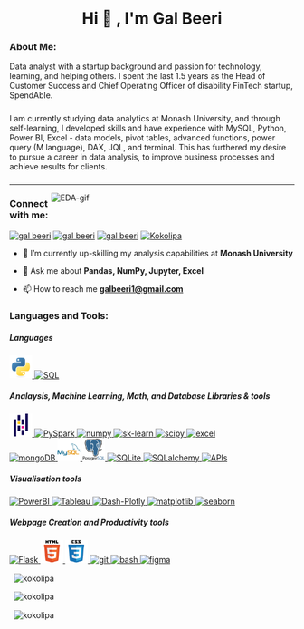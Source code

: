<h1 align="center">Hi  👋 ,  I'm Gal Beeri</h1>

### About Me:
Data analyst with a startup background and passion for technology, learning, and helping others. I spent the last 1.5 years as the Head of Customer Success and Chief Operating Officer of disability FinTech startup, SpendAble. 
#####
I am currently studying data analytics at Monash University, and through self-learning, I developed skills and have experience with MySQL, Python, Power BI, Excel - data models, pivot tables, advanced functions, power query (M language), DAX, JQL, and terminal. This has furthered my desire to pursue a career in data analysis,  to improve business processes and achieve results for clients.
#####
----
<img align="right" alt="EDA-gif" width="430" src="https://miro.medium.com/v2/1*Owa2rsDG6Rwv1IM_RdsL3A.gif">



<h3 align="left">Connect with me:</h3>
<p align="left">
<a href="https://www.linkedin.com/in/gal-beeri" target="blank"><img align="center" src="https://raw.githubusercontent.com/rahuldkjain/github-profile-readme-generator/master/src/images/icons/Social/linked-in-alt.svg" alt="gal beeri" height="30" width="40" /></a>
<a href="https://stackoverflow.com/users/21672507/gal-beeri" target="blank"><img align="center" src="https://raw.githubusercontent.com/rahuldkjain/github-profile-readme-generator/master/src/images/icons/Social/stack-overflow.svg" alt="gal beeri" height="30" width="40" /></a>
<a href="https://www.kaggle.com/galbeeri" target="blank"><img align="center" src="https://raw.githubusercontent.com/rahuldkjain/github-profile-readme-generator/master/src/images/icons/Social/kaggle.svg" alt="gal beeri" height="30" width="40" /></a>
<a href="https://discord.gg/Kokolipa" target="blank"><img align="center" src="https://raw.githubusercontent.com/rahuldkjain/github-profile-readme-generator/master/src/images/icons/Social/discord.svg" alt="Kokolipa" height="30" width="40" /></a>
</p>

- 🌱 I’m currently up-skilling my analysis capabilities at **Monash University**

- 💬 Ask me about **Pandas, NumPy, Jupyter, Excel**

- 📫 How to reach me **galbeeri1@gmail.com**

<h3 align="left">Languages and Tools:</h3>

##### Languages
<p &nbsp; align="left"> 
    <a href="https://www.python.org" target="_blank" rel="noreferrer"> <img src="https://raw.githubusercontent.com/devicons/devicon/master/icons/python/python-original.svg" alt="python" width="40" height="40"/> </a>
    <a href="https://www.w3schools.com/sql/sql_intro.asp" target="_blank" rel="noreferrer"> <img src="https://encrypted-tbn0.gstatic.com/images?q=tbn:ANd9GcSSGcnD9w4iAUeuaR7Gt-0XDyWK7PwuRrbWWQ&usqp=CAU" alt="SQL" width="40" height="40"/> </a>
</p>

##### Analaysis, Machine Learning, Math, and Database Libraries & tools
<p &nbsp; align="left"> 
    <a href="https://pandas.pydata.org/" target="_blank" rel="noreferrer"> <img src="https://raw.githubusercontent.com/devicons/devicon/2ae2a900d2f041da66e950e4d48052658d850630/icons/pandas/pandas-original.svg" alt="pandas" width="40" height="40"/> </a>
    <a href="https://spark.apache.org/docs/latest/api/python/index.html" target="_blank" rel="noreferrer"> <img src="https://miro.medium.com/v2/1*nPcdyVwgcuEZiEZiRqApug.jpeg" alt="PySpark" width="50" height="40"/> </a>
    <a href="https://numpy.org/" target="_blank" rel="noreferrer"> <img src="https://numpy.org/images/logo.svg" alt="numpy" width="40" height="40"/> </a>
    <a href="https://scikit-learn.org/stable/index.html" target="_blank" rel="noreferrer"> <img src="https://scikit-learn.org/stable/_static/scikit-learn-logo-small.png" alt="sk-learn" width="60" height="40"/> </a>
    <a href="https://scipy.org/" target="_blank" rel="noreferrer"> <img src="https://scipy.org/images/logo.svg" alt="scipy" width="40" height="40"/> </a>
    <a href="https://www.microsoft.com/en-au/microsoft-365/excel" target="_blank" rel="noreferrer"> <img src="https://upload.wikimedia.org/wikipedia/commons/thumb/3/34/Microsoft_Office_Excel_%282019%E2%80%93present%29.svg/1200px-Microsoft_Office_Excel_%282019%E2%80%93present%29.svg.png" alt="excel" width="40" height="40"/> </a>
    <br>
    <a href="https://www.mongodb.com/" target="_blank" rel="noreferrer"> <img src="https://webimages.mongodb.com/_com_assets/cms/kuyjf3vea2hg34taa-horizontal_default_slate_blue.svg?auto=format%252Ccompress" alt="mongoDB" width="40" height="40"/> </a>
    <a href="https://www.mysql.com/" target="_blank" rel="noreferrer"> <img src="https://raw.githubusercontent.com/devicons/devicon/master/icons/mysql/mysql-original-wordmark.svg" alt="mysql" width="40" height="40"/> </a>
    <a href="https://www.postgresql.org" target="_blank" rel="noreferrer"> <img src="https://raw.githubusercontent.com/devicons/devicon/master/icons/postgresql/postgresql-original-wordmark.svg" alt="postgresql" width="40" height="40"/> </a>
    <a href="https://www.sqlite.org/index.html" target="_blank" rel="noreferrer"> <img src="https://www.sqlite.org/images/sqlite370_banner.gif" alt="SQLite" width="60" height="40"/> </a>
    <a href="https://www.sqlalchemy.org/" target="_blank" rel="noreferrer"> <img src="https://www.sqlalchemy.org/img/sqla_logo.png" alt="SQLalchemy" width="80" height="40"/> </a>
    <a href="https://www.prolydian.com/features/application-programming-interface-api" target="_blank" rel="noreferrer"> <img src="https://www.prolydian.com/sites/default/files/2020-12/api.png" alt="APIs" width="40" height="40"/> </a>
</p>

##### Visualisation tools
<p &nbsp; align="left"> 
    <a href="https://powerbi.microsoft.com/en-au/" target="_blank" rel="noreferrer"> <img src="https://encrypted-tbn0.gstatic.com/images?q=tbn:ANd9GcS4hzOS5W2J2PjB4JssJDrmx1b7xFn0yt0uCw&usqp=CAU" alt="PowerBI" width="65" height="40"/> </a>
    <a href="https://www.tableau.com/" target="_blank" rel="noreferrer"> <img src="https://encrypted-tbn0.gstatic.com/images?q=tbn:ANd9GcQRpwbJ2LiaR2NxEDO1PX6OOBJM1UGovi4toQ&usqp=CAU" alt="Tableau" width="85" height="40"/> </a>
    <a href="https://plotly.com/dash/" target="_blank" rel="noreferrer"> <img src="https://miro.medium.com/v2/resize:fit:1200/1*TFyuPnhE9tGKJ7FmJkUnDA.png" alt="Dash-Plotly" width="60" height="45"/> </a>
    <a href="https://matplotlib.org/" target="_blank" rel="noreferrer"> <img src="https://matplotlib.org/_static/logo_light.svg" alt="matplotlib" width="40" height="40"/> </a>
    <a href="https://seaborn.pydata.org/" target="_blank" rel="noreferrer"> <img src="https://seaborn.pydata.org/_images/logo-mark-lightbg.svg" alt="seaborn" width="40" height="40"/> </a> 
</p>

##### Webpage Creation and Productivity tools
<p &nbsp; align="left"> 
    <a href="https://flask.palletsprojects.com/en/2.3.x/" target="_blank" rel="noreferrer"> <img src="https://flask.palletsprojects.com/en/2.3.x/_images/flask-horizontal.png" alt="Flask" width="66" height="40"/> </a>
    <a href="https://www.w3.org/html/" target="_blank" rel="noreferrer"> <img src="https://raw.githubusercontent.com/devicons/devicon/master/icons/html5/html5-original-wordmark.svg" alt="html5" width="40" height="40"/> </a>
    <a href="https://www.w3schools.com/css/" target="_blank" rel="noreferrer"> <img src="https://raw.githubusercontent.com/devicons/devicon/master/icons/css3/css3-original-wordmark.svg" alt="css3" width="40" height="40"/> </a> 
    <a href="https://git-scm.com/" target="_blank" rel="noreferrer"> <img src="https://www.vectorlogo.zone/logos/git-scm/git-scm-icon.svg" alt="git" width="40" height="40"/> </a>
    <a href="https://www.gnu.org/software/bash/" target="_blank" rel="noreferrer"> <img src="https://www.vectorlogo.zone/logos/gnu_bash/gnu_bash-icon.svg" alt="bash" width="40" height="40"/> </a> 
    <a href="https://www.figma.com/" target="_blank" rel="noreferrer"> <img src="https://www.vectorlogo.zone/logos/figma/figma-icon.svg" alt="figma" width="40" height="40"/> </a>
</p>


<p> &nbsp;
    <img align="center" src="https://github-readme-stats.vercel.app/api/top-langs?username=kokolipa&show_icons=true&theme=gruvbox&locale=en&layout=compact" alt="kokolipa" />
</p>

<p> &nbsp;
    <img align="center" src="https://github-readme-streak-stats.herokuapp.com/?user=kokolipa&" alt="kokolipa" width="450" />
</p>

<p>  &nbsp;
    <img align="center" src="https://github-readme-stats.vercel.app/api?username=kokolipa&show_icons=true&locale=en" alt="kokolipa" />
</p>


